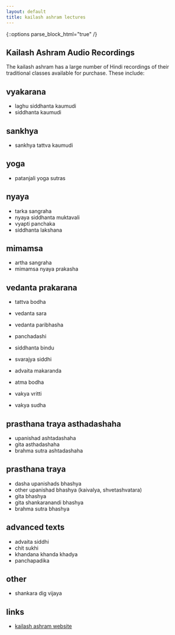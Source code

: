 ```yaml
---
layout: default
title: kailash ashram lectures
---
```


{::options parse_block_html="true" /}

## Kailash Ashram Audio Recordings

The kailash ashram has a large number of Hindi recordings of their traditional classes
available for purchase. These include:

## vyakarana

- laghu siddhanta kaumudi
- siddhanta kaumudi

## sankhya

- sankhya tattva kaumudi

## yoga

- patanjali yoga sutras

## nyaya

- tarka sangraha
- nyaya siddhanta muktavali
- vyapti panchaka
- siddhanta lakshana

## mimamsa

- artha sangraha
- mimamsa nyaya prakasha

## vedanta prakarana

- tattva bodha
- vedanta sara
- vedanta paribhasha

- panchadashi
- siddhanta bindu
- svarajya siddhi
- advaita makaranda
- atma bodha
- vakya vritti
- vakya sudha

## prasthana traya asthadashaha

- upanishad ashtadashaha
- gita asthadashaha
- brahma sutra ashtadashaha

## prasthana traya

- dasha upanishads bhashya
- other upanishad bhashya (kaivalya, shvetashvatara)
- gita bhashya
- gita shankaranandi bhashya
- brahma sutra bhashya

## advanced texts

- advaita siddhi
- chit sukhi
- khandana khanda khadya
- panchapadika

## other

- shankara dig vijaya

## links

- [kailash ashram website][ka]

[ka]: http://shankaramatha.org
